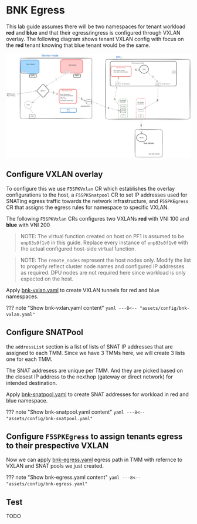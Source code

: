 # BNK Egress

This lab guide assumes there will be two namespaces for tenant workload **red** and **blue** and that their egress/ingress is configured through VXLAN overlay. The following diagram shows tenant VXLAN config with focus on the **red** tenant knowing that blue tenant would be the same.

![bnk-lab-tnt-vxlan](assets/images/bnk_lab_egress_diagram.svg)

## Configure VXLAN overlay
To configure this we use `F5SPKVxlan` CR which establishes the overlay configurations to the host, a `F5SPKSnatpool` CR to set IP addresses used for SNATing egress traffic towards the network infrastructure, and `F5SPKEgress` CR that assigns the egress rules for namespace to specific VXLAN.

The following `F5SPKVxlan` CRs configures two VXLANs **red** with VNI 100 and **blue** with VNI 200

>NOTE: The virtual function created on host on PF1 is assumed to be `enp83s0f1v0` in this guide. Replace every instance of `enp83s0f1v0` with the actual configured host-side virtual function.

>NOTE: The `remote_nodes` represent the host nodes only. Modify the list to properly reflect cluster node names and configured IP addresses as required. DPU nodes are not required here since workload is only expected on the host.

Apply [bnk-vxlan.yaml](assets/config/bnk-vxlan.yaml) to create VXLAN tunnels for red and blue namespaces.

??? note "Show bnk-vxlan.yaml content"
    ```yaml
    ---8<-- "assets/config/bnk-vxlan.yaml"
    ```


## Configure SNATPool

the `addressList` section is a list of lists of SNAT IP addresses that are assigned to each TMM. Since we have 3 TMMs here, we will create 3 lists one for each TMM.

The SNAT addresess are unique per TMM. And they are picked based on the closest IP address to the nexthop (gateway or direct network) for intended destination.

Apply [bnk-snatpool.yaml](assets/config/bnk-snatpool.yaml) to create SNAT addresses for workload in red and blue namespace.

??? note "Show bnk-snatpool.yaml content"
    ```yaml
    ---8<-- "assets/config/bnk-snatpool.yaml"
    ```

## Configure `F5SPKEgress` to assign tenants egress to their prespective VXLAN

Now we can apply [bnk-egress.yaml](assets/config/bnk-egress.yaml) egress path in TMM with refernce to VXLAN and SNAT pools we just created.

??? note "Show bnk-egress.yaml content"
    ```yaml
    ---8<-- "assets/config/bnk-egress.yaml"
    ```

## Test

TODO
